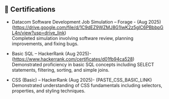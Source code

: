 ## 📜 Certifications
-  Datacom Software Development Job Simulation – Forage - (Aug 2025)(https://drive.google.com/file/d/1C9dEZ9WZMJ8G1lwK2z5glC6PBbbpGL4n/view?usp=drive_link)  
  Completed simulation involving software review, planning improvements, and fixing bugs.

- Basic SQL – HackerRank (Aug 2025)- (https://www.hackerrank.com/certificates/d01fb94ca528)  
  Demonstrated proficiency in basic SQL concepts including SELECT statements, filtering, sorting, and simple joins.

- CSS (Basic) – HackerRank (Aug 2025)- (PASTE_CSS_BASIC_LINK)  
  Demonstrated understanding of CSS fundamentals including selectors, properties, and styling techniques.

